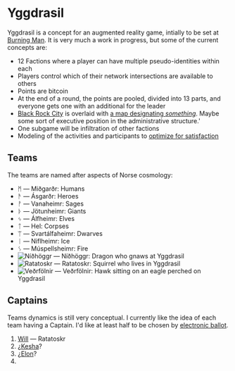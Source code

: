 Yggdrasil
=========

Yggdrasil is a concept for an augmented reality game, intially to be set at [Burning Man](http://burningman.com). It is very much a work in progress, but some of the current concepts are:

* 12 Factions where a player can have multiple pseudo-identities within each
* Players control which of their network intersections are available to others
* Points are bitcoin
* At the end of a round, the points are pooled, divided into 13 parts, and everyone gets one with an additional for the leader
* [Black Rock City](http://alexlod.com/wp-content/uploads/2011/09/brc.jpeg) is overlaid with [a map designating *something*](http://dhappy.github.io/yggdrasil/). Maybe some sort of executive position in the administrative structure.'
* One subgame will be infiltration of other factions
* Modeling of the activities and participants to [optimize for satisfaction](http://hoenir.himinbi.org/2014/04/rationale-for-the-department-of-happiness/)

## Teams

The teams are named after aspects of Norse cosmology:

* ᛗ ― Miðgarðr: Humans
* ᚫ ― Ásgarðr: Heroes
* ᚡ ― Vanaheimr: Sages
* ᚦ ― Jötunheimr: Giants
* ᛃ ― Álfheimr: Elves
* ᛏ ― Hel: Corpses
* ᛠ ― Svartálfaheimr: Dwarves
* ᛁ ― Niflheimr: Ice
* ᛊ ― Múspellsheimr: Fire
* ![Níðhöggr](http://dhappy.org/.../image/animal/squirrel/svg) ― Níðhöggr: Dragon who gnaws at Yggdrasil
* ![Ratatoskr](http://dhappy.org/.../image/animal/squirrel/svg) ― Ratatoskr: Squirrel who lives in Yggdrasil
* ![Veðrfölnir](http://dhappy.org/.../image/animal/phoenix/svg) ― Veðrfölnir: Hawk sitting on an eagle perched on Yggdrasil

## Captains

Teams dynamics is still very conceptual. I currently like the idea of each team having a Captain. I'd like at least half to be chosen by [electronic ballot](//github.com/TheFuturistParty/vote).

1. [Will](//twitter.com/wholcomb) ― Ratatoskr
2. ¿[Kesha](//twitter.com/KeshaRose)?
3. ¿[Elon](//twitter.com/elonmusk)?
4.  
